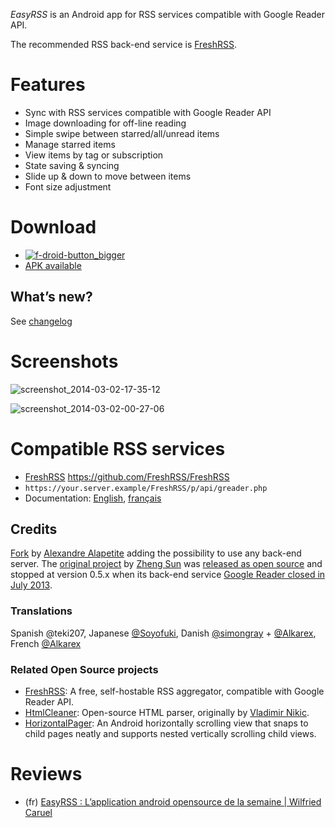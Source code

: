 *EasyRSS* is an Android app for RSS services compatible with Google Reader API.

The recommended RSS back-end service is [FreshRSS](http://freshrss.org/).

# Features
- Sync with RSS services compatible with Google Reader API
- Image downloading for off-line reading
- Simple swipe between starred/all/unread items
- Manage starred items
- View items by tag or subscription
- State saving & syncing
- Slide up & down to move between items
- Font size adjustment

# Download
* [![f-droid-button_bigger](https://cloud.githubusercontent.com/assets/1008324/7830569/e744b9ae-044e-11e5-9009-ab3285d216ab.png)](https://f-droid.org/repository/browse/?fdid=org.freshrss.easyrss)
* [APK available](../../releases/)

## What’s new?
See [changelog](./CHANGELOG.md)

# Screenshots

![screenshot_2014-03-02-17-35-12](https://f.cloud.github.com/assets/1008324/2304613/dd61e240-a22a-11e3-87f3-518f3a8aabca.png)

![screenshot_2014-03-02-00-27-06](https://f.cloud.github.com/assets/1008324/2303004/6701c156-a199-11e3-95b4-dd1db8b17d82.png)

# Compatible RSS services
* [FreshRSS](http://freshrss.org/) https://github.com/FreshRSS/FreshRSS
 * `https://your.server.example/FreshRSS/p/api/greader.php`
 * Documentation: [English](https://github.com/FreshRSS/FreshRSS/issues/443#issuecomment-36666133), [français](https://github.com/FreshRSS/FreshRSS/issues/957#issuecomment-134388220) 

## Credits
[Fork](https://github.com/Alkarex/EasyRSS) by [Alexandre Alapetite](http://alexandre.alapetite.fr/) adding the possibility to use any back-end server.
The [original project](http://easyrss.pursuer.me/) by [Zheng Sun](http://pursuer.me/) was [released as open source](https://github.com/davidsun/EasyRSS)
and stopped at version 0.5.x when its back-end service [Google Reader closed in July 2013](http://www.google.com/reader/about/).

### Translations
Spanish @teki207,
Japanese [@Soyofuki](https://github.com/Soyofuki),
Danish [@simongray](https://github.com/simongray) + [@Alkarex](https://github.com/Alkarex),
French [@Alkarex](https://github.com/Alkarex)

### Related Open Source projects

* [FreshRSS](https://github.com/FreshRSS/FreshRSS): A free, self-hostable RSS aggregator, compatible with Google Reader API.
* [HtmlCleaner](https://github.com/davidsun/HtmlCleaner): Open-source HTML parser, originally by [Vladimir Nikic](http://htmlcleaner.sourceforge.net/).
* [HorizontalPager](https://github.com/davidsun/horizontalpager): An Android horizontally scrolling view that snaps to child pages neatly and supports nested vertically scrolling child views.

# Reviews
* (fr) [EasyRSS : L’application android opensource de la semaine | Wilfried Caruel](http://wilfriedcaruel.svnet.fr/2014/05/easyrss-lapplication-android-opensource-de-la-semaine/)
